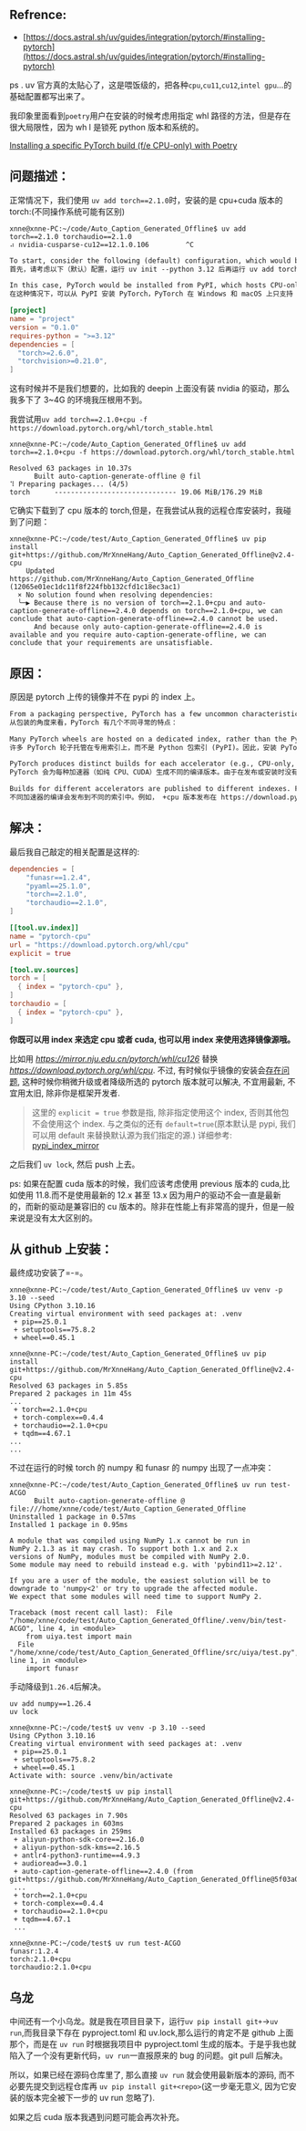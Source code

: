 ## Refrence:

- [https://docs.astral.sh/uv/guides/integration/pytorch/#installing-pytorch](https://docs.astral.sh/uv/guides/integration/pytorch/#installing-pytorch)

ps . uv 官方真的太贴心了，这是喂饭级的，把各种`cpu`,`cu11`,`cu12`,`intel gpu`...的基础配置都写出来了。<br>

我印象里面看到`poetry`用户在安装的时候考虑用指定 whl 路径的方法，但是存在很大局限性，因为 wh l 是锁死 python 版本和系统的。

[Installing a specific PyTorch build (f/e CPU-only) with Poetry](https://stackoverflow.com/questions/59158044/installing-a-specific-pytorch-build-f-e-cpu-only-with-poetry)

## 问题描述：

正常情况下，我们使用 `uv add torch==2.1.0`时，安装的是 cpu+cuda 版本的 torch:(不同操作系统可能有区别)<br>

```shell
xnne@xnne-PC:~/code/Auto_Caption_Generated_Offline$ uv add torch==2.1.0 torchaudio==2.1.0
⠴ nvidia-cusparse-cu12==12.1.0.106         ^C
```

```txt
To start, consider the following (default) configuration, which would be generated by running uv init --python 3.12 followed by uv add torch torchvision.
首先，请考虑以下（默认）配置，运行 uv init --python 3.12 后再运行 uv add torch torchvision 即可生成该配置。

In this case, PyTorch would be installed from PyPI, which hosts CPU-only wheels for Windows and macOS, and GPU-accelerated wheels on Linux (targeting CUDA 12.4):
在这种情况下，可以从 PyPI 安装 PyTorch，PyTorch 在 Windows 和 macOS 上只支持 CPU 驱动轮，在 Linux 上支持 GPU 加速驱动轮（针对 CUDA 12.4）：
```

```toml
[project]
name = "project"
version = "0.1.0"
requires-python = ">=3.12"
dependencies = [
  "torch>=2.6.0",
  "torchvision>=0.21.0",
]
```

这有时候并不是我们想要的，比如我的 deepin 上面没有装 nvidia 的驱动，那么我多下了 3~4G 的环境我压根用不到。<br>

我尝试用`uv add torch==2.1.0+cpu -f https://download.pytorch.org/whl/torch_stable.html`

```shell
xnne@xnne-PC:~/code/Auto_Caption_Generated_Offline$ uv add torch==2.1.0+cpu -f https://download.pytorch.org/whl/torch_stable.html

Resolved 63 packages in 10.37s
      Built auto-caption-generate-offline @ fil
⠹ Preparing packages... (4/5)
torch      ------------------------------ 19.06 MiB/176.29 MiB
```

它确实下载到了 cpu 版本的 torch,但是，在我尝试从我的远程仓库安装时，我碰到了问题：<br>

```shell
xnne@xnne-PC:~/code/test/Auto_Caption_Generated_Offline$ uv pip install git+https://github.com/MrXnneHang/Auto_Caption_Generated_Offline@v2.4-cpu
    Updated https://github.com/MrXnneHang/Auto_Caption_Generated_Offline (12065e01ec1dc11f8f224fbb132cfd1c18ec3ac1)
  × No solution found when resolving dependencies:
  ╰─▶ Because there is no version of torch==2.1.0+cpu and auto-caption-generate-offline==2.4.0 depends on torch==2.1.0+cpu, we can conclude that auto-caption-generate-offline==2.4.0 cannot be used.
      And because only auto-caption-generate-offline==2.4.0 is available and you require auto-caption-generate-offline, we can conclude that your requirements are unsatisfiable.
```

## 原因：

原因是 pytorch 上传的镜像并不在 pypi 的 index 上。<br>

```txt
From a packaging perspective, PyTorch has a few uncommon characteristics:
从包装的角度来看，PyTorch 有几个不同寻常的特点：

Many PyTorch wheels are hosted on a dedicated index, rather than the Python Package Index (PyPI). As such, installing PyTorch often requires configuring a project to use the PyTorch index.
许多 PyTorch 轮子托管在专用索引上，而不是 Python 包索引 (PyPI)。因此，安装 PyTorch 通常需要将项目配置为使用 PyTorch 索引。

PyTorch produces distinct builds for each accelerator (e.g., CPU-only, CUDA). Since there's no standardized mechanism for specifying these accelerators when publishing or installing, PyTorch encodes them in the local version specifier. As such, PyTorch versions will often look like 2.5.1+cpu, 2.5.1+cu121, etc.
PyTorch 会为每种加速器（如纯 CPU、CUDA）生成不同的编译版本。由于在发布或安装时没有指定这些加速器的标准化机制，PyTorch 将它们编码在本地版本说明符中。因此，PyTorch 版本通常看起来像 2.5.1+cpu , 2.5.1+cu121 等。

Builds for different accelerators are published to different indexes. For example, the +cpu builds are published on https://download.pytorch.org/whl/cpu, while the +cu121 builds are published on https://download.pytorch.org/whl/cu121.
不同加速器的编译会发布到不同的索引中。例如， +cpu 版本发布在 https://download.pytorch.org/whl/cpu 上，而 +cu121 版本发布在 https://download.pytorch.org/whl/cu121 上。
```

## 解决：

最后我自己敲定的相关配置是这样的:<br>

```toml
dependencies = [
    "funasr==1.2.4",
    "pyaml==25.1.0",
    "torch==2.1.0",
    "torchaudio==2.1.0",
]

[[tool.uv.index]]
name = "pytorch-cpu"
url = "https://download.pytorch.org/whl/cpu"
explicit = true

[tool.uv.sources]
torch = [
  { index = "pytorch-cpu" },
]
torchaudio = [
  { index = "pytorch-cpu" },
]
```

**你既可以用 index 来选定 cpu 或者 cuda, 也可以用 index 来使用选择镜像源哦。**<br>

比如用 *https://mirror.nju.edu.cn/pytorch/whl/cu126* 替换 *https://download.pytorch.org/whl/cpu*. 不过, 有时候似乎镜像的安装会[存在问题](https://github.com/astral-sh/uv/issues/12460), 这种时候你稍微升级或者降级所选的 pytorch 版本就可以解决, 不宜用最新, 不宜用太旧, 除非你是框架开发者.<br>

> 这里的 `explicit = true` 参数是指, 除非指定使用这个 index, 否则其他包不会使用这个 index. 与之类似的还有 `default=true`(原本默认是 pypi, 我们可以用 default 来替换默认源为我们指定的源.)
> 详细参考: [pypi_index_mirror](../chapters/pypi_index_mirror.md)

之后我们 `uv lock`, 然后 push 上去。<br>

ps: 如果在配置 cuda 版本的时候，我们应该考虑使用 previous 版本的 cuda,比如使用 11.8.而不是使用最新的 12.x 甚至 13.x 因为用户的驱动不会一直是最新的，而新的驱动是兼容旧的 cu 版本的。除非在性能上有非常高的提升，但是一般来说是没有太大区别的。<br>

## 从 github 上安装：

最终成功安装了=-=。<br>

```shell
xnne@xnne-PC:~/code/test/Auto_Caption_Generated_Offline$ uv venv -p 3.10 --seed
Using CPython 3.10.16
Creating virtual environment with seed packages at: .venv
 + pip==25.0.1
 + setuptools==75.8.2
 + wheel==0.45.1

xnne@xnne-PC:~/code/test/Auto_Caption_Generated_Offline$ uv pip install git+https://github.com/MrXnneHang/Auto_Caption_Generated_Offline@v2.4-cpu
Resolved 63 packages in 5.85s
Prepared 2 packages in 11m 45s
...
 + torch==2.1.0+cpu
 + torch-complex==0.4.4
 + torchaudio==2.1.0+cpu
 + tqdm==4.67.1
...
...
```

不过在运行的时候 torch 的 numpy 和 funasr 的 numpy 出现了一点冲突：<br>

```shell
xnne@xnne-PC:~/code/test/Auto_Caption_Generated_Offline$ uv run test-ACGO
      Built auto-caption-generate-offline @ file:///home/xnne/code/test/Auto_Caption_Generated_Offline
Uninstalled 1 package in 0.57ms
Installed 1 package in 0.95ms

A module that was compiled using NumPy 1.x cannot be run in
NumPy 2.1.3 as it may crash. To support both 1.x and 2.x
versions of NumPy, modules must be compiled with NumPy 2.0.
Some module may need to rebuild instead e.g. with 'pybind11>=2.12'.

If you are a user of the module, the easiest solution will be to
downgrade to 'numpy<2' or try to upgrade the affected module.
We expect that some modules will need time to support NumPy 2.

Traceback (most recent call last):  File "/home/xnne/code/test/Auto_Caption_Generated_Offline/.venv/bin/test-ACGO", line 4, in <module>
    from uiya.test import main
  File "/home/xnne/code/test/Auto_Caption_Generated_Offline/src/uiya/test.py", line 1, in <module>
    import funasr
```

手动降级到`1.26.4`后解决。<br>

```shell
uv add numpy==1.26.4
uv lock
```

```shell
xnne@xnne-PC:~/code/test$ uv venv -p 3.10 --seed
Using CPython 3.10.16
Creating virtual environment with seed packages at: .venv
 + pip==25.0.1
 + setuptools==75.8.2
 + wheel==0.45.1
Activate with: source .venv/bin/activate

xnne@xnne-PC:~/code/test$ uv pip install git+https://github.com/MrXnneHang/Auto_Caption_Generated_Offline@v2.4-cpu
Resolved 63 packages in 7.90s
Prepared 2 packages in 603ms
Installed 63 packages in 259ms
 + aliyun-python-sdk-core==2.16.0
 + aliyun-python-sdk-kms==2.16.5
 + antlr4-python3-runtime==4.9.3
 + audioread==3.0.1
 + auto-caption-generate-offline==2.4.0 (from git+https://github.com/MrXnneHang/Auto_Caption_Generated_Offline@5f03a04ebdbe4b7a1329302b551e58092e8af9ee)
 ...
 + torch==2.1.0+cpu 
 + torch-complex==0.4.4   
 + torchaudio==2.1.0+cpu
 + tqdm==4.67.1
 ...

xnne@xnne-PC:~/code/test$ uv run test-ACGO
funasr:1.2.4
torch:2.1.0+cpu
torchaudio:2.1.0+cpu
```

## 乌龙

中间还有一个小乌龙。就是我在项目目录下，运行`uv pip install git+`->`uv run`,而我目录下存在 pyproject.toml 和 uv.lock,那么运行的肯定不是 github 上面那个，而是在 `uv run` 时根据我项目中 pyproject.toml 生成的版本。于是乎我也就陷入了一个没有更新代码，`uv run`一直报原来的 bug 的问题。git pull 后解决。<br>

所以，如果已经在源码仓库里了, 那么直接 `uv run` 就会使用最新版本的源码, 而不必要先提交到远程仓库再 `uv pip install git+<repo>`(这一步毫无意义, 因为它安装的版本完全被下一步的 uv run 忽略了).<br>

如果之后 cuda 版本我遇到问题可能会再次补充。<br>
